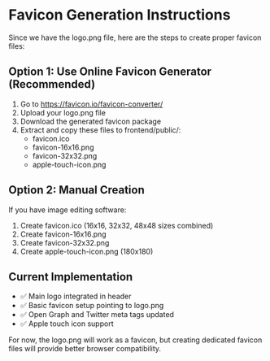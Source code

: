 # Favicon Generation Instructions

Since we have the logo.png file, here are the steps to create proper favicon files:

## Option 1: Use Online Favicon Generator (Recommended)
1. Go to https://favicon.io/favicon-converter/
2. Upload your logo.png file
3. Download the generated favicon package
4. Extract and copy these files to frontend/public/:
   - favicon.ico
   - favicon-16x16.png
   - favicon-32x32.png
   - apple-touch-icon.png

## Option 2: Manual Creation
If you have image editing software:
1. Create favicon.ico (16x16, 32x32, 48x48 sizes combined)
2. Create favicon-16x16.png
3. Create favicon-32x32.png
4. Create apple-touch-icon.png (180x180)

## Current Implementation
- ✅ Main logo integrated in header
- ✅ Basic favicon setup pointing to logo.png
- ✅ Open Graph and Twitter meta tags updated
- ✅ Apple touch icon support

For now, the logo.png will work as a favicon, but creating dedicated favicon files will provide better browser compatibility.
